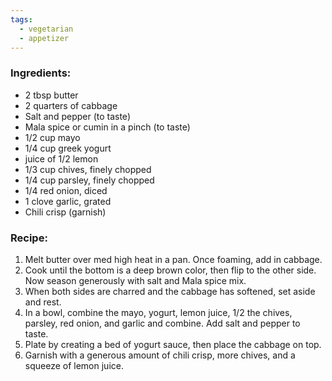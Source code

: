```yaml
---
tags:
  - vegetarian
  - appetizer
---
```

### Ingredients:
- 2 tbsp butter
- 2 quarters of cabbage
- Salt and pepper (to taste)
- Mala spice or cumin in a pinch (to taste)
- 1/2 cup mayo
- 1/4 cup greek yogurt
- juice of 1/2 lemon
- 1/3 cup chives, finely chopped
- 1/4 cup parsley, finely chopped
- 1/4 red onion, diced
- 1 clove garlic, grated
- Chili crisp (garnish)

### Recipe:
1. Melt butter over med high heat in a pan. Once foaming, add in cabbage.
2. Cook until the bottom is a deep brown color, then flip to the other side. Now season generously with salt and Mala spice mix.
3. When both sides are charred and the cabbage has softened, set aside and rest.
4. In a bowl, combine the mayo, yogurt, lemon juice, 1/2 the chives, parsley, red onion, and garlic and combine. Add salt and pepper to taste.
5. Plate by creating a bed of yogurt sauce, then place the cabbage on top. 
6. Garnish with a generous amount of chili crisp, more chives, and a squeeze of lemon juice. 